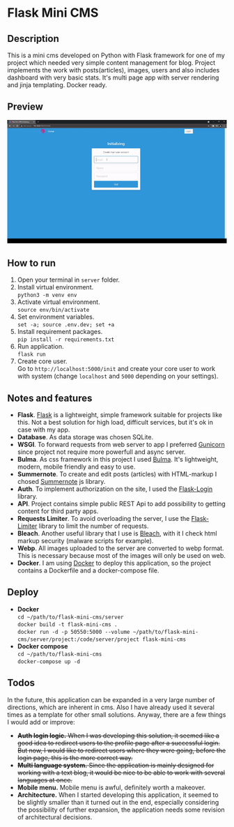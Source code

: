 # Flask Mini CMS
## Description
This is a mini cms developed on Python with Flask framework for one of my project which needed very simple content management for blog. Project implements the work with posts(articles), images, users and also includes dashboard with very basic stats. It's multi page app with server rendering and jinja templating. Docker ready.

## Preview
<p align="center">
  <img src="preview/abe636ad355c158c06fcf72866a5911866109b4d.gif" width="auto">
</p>

## How to run
1. Open your terminal in `server` folder. <br/>
2. Install virtual environment. <br/>
`python3 -m venv env`<br/>
3. Activate virtual environment.<br/>
`source env/bin/activate`<br/>
4. Set environment variables.<br/>
`set -a; source .env.dev; set +a`<br/>
5. Install requirement packages.<br/>
`pip install -r requirements.txt`<br/>
6. Run application.<br/>
`flask run`<br/>
7. Create core user.<br/>
Go to `http://localhost:5000/init` and create your core user to work with system (change `localhost` and `5000` depending on your settings).

## Notes and features
* **Flask**. [Flask](https://flask.palletsprojects.com/en/2.0.x/) is a lightweight, simple framework suitable for projects like this. Not a best solution for high load, difficult services, but it's ok in case with my app.
* **Database**. As data storage was chosen SQLite.
* **WSGI**. To forward requests from web server to app I preferred [Gunicorn](https://gunicorn.org/) since project not require more powerfull and async server.
* **Bulma**. As css framework in this project I used [Bulma](https://bulma.io/). It's lightweight, modern, mobile friendly and easy to use.
* **Summernote**. To create and edit posts (articles) with HTML-markup I chosed [Summernote](https://summernote.org/) js library.
* **Auth**. To implement authorization on the site, I used the [Flask-Login](https://flask-login.readthedocs.io/en/latest/) library.
* **API**. Project contains simple public REST Api to add possibility to getting content for third party apps.
* **Requests Limiter**. To avoid overloading the server, I use the [Flask-Limiter](https://flask-limiter.readthedocs.io/en/stable/) library to limit the number of requests.
* **Bleach**. Another useful library that I use is [Bleach](https://bleach.readthedocs.io/en/latest/), with it I check html markup security (malware scripts for example).
* **Webp**. All images uploaded to the server are converted to webp format. This is necessary because most of the images will only be used on web.
* **Docker**. I am using [Docker](https://www.docker.com/) to deploy this application, so the project contains a Dockerfile and a docker-compose file.

## Deploy 
* **Docker**<br/>
`cd ~/path/to/flask-mini-cms/server`<br/>
`docker build -t flask-mini-cms .`<br/>
`docker run -d -p 50550:5000 --volume ~/path/to/flask-mini-cms/server/project:/code/server/project flask-mini-cms`<br/>
* **Docker compose**<br/>
`cd ~/path/to/flask-mini-cms`<br/>
`docker-compose up -d`<br/>

## Todos
In the future, this application can be expanded in a very large number of directions, which are inherent in cms. Also I have already used it several times as a template for other small solutions. Anyway, there are a few things I would add or improve:
* ~~**Auth login logic.** When I was developing this solution, it seemed like a good idea to redirect users to the profile page after a successful login. But now, I would like to redirect users where they were going, before the login page, this is the more correct way.~~
* ~~**Multi language system.** Since the application is mainly designed for working with a text blog, it would be nice to be able to work with several languages at once.~~
* **Mobile menu.** Mobile menu is awful, definitely worth a makeover.
* **Architecture.** When I started developing this application, it seemed to be slightly smaller than it turned out in the end, especially considering the possibility of further expansion, the application needs some revision of architectural decisions.
